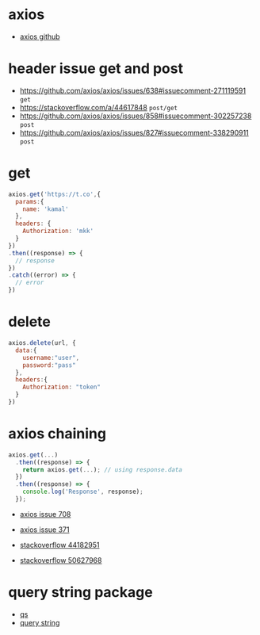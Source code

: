
# axios

* [axios github](https://github.com/axios/axios)

# header issue get and post

* https://github.com/axios/axios/issues/638#issuecomment-271119591 `get`
* https://stackoverflow.com/a/44617848 `post/get`
* https://github.com/axios/axios/issues/858#issuecomment-302257238 `post`
* https://github.com/axios/axios/issues/827#issuecomment-338290911 `post`

# get

```js
axios.get('https://t.co',{
  params:{
    name: 'kamal'
  },
  headers: {
    Authorization: 'mkk'
  }
})
.then((response) => {
  // response
})
.catch((error) => {
  // error
})
```

# delete

```js
axios.delete(url, {
  data:{
    username:"user",
    password:"pass"
  },
  headers:{
    Authorization: "token"
  }
})


```

# axios chaining

```js
axios.get(...)
  .then((response) => {
    return axios.get(...); // using response.data
  })
  .then((response) => {
    console.log('Response', response);
  });
```

* [axios  issue 708](https://github.com/axios/axios/issues/708)
* [axios issue 371](https://github.com/axios/axios/issues/371#issuecomment-231529074)

* [stackoverflow 44182951](https://stackoverflow.com/questions/44182951/axios-chaining-multiple-api-requests)
* [stackoverflow 50627968](https://stackoverflow.com/questions/50627968/axios-put-inside-axios-get)

# query string package

* [qs](https://github.com/ljharb/qs)
* [query string](https://github.com/sindresorhus/query-string)
